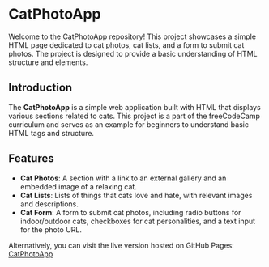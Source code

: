 # CatPhotoApp

Welcome to the CatPhotoApp repository! This project showcases a simple HTML page dedicated to cat photos, cat lists, and a form to submit cat photos. The project is designed to provide a basic understanding of HTML structure and elements.

## Introduction

The **CatPhotoApp** is a simple web application built with HTML that displays various sections related to cats. This project is a part of the freeCodeCamp curriculum and serves as an example for beginners to understand basic HTML tags and structure.

## Features

- **Cat Photos**: A section with a link to an external gallery and an embedded image of a relaxing cat.
- **Cat Lists**: Lists of things that cats love and hate, with relevant images and descriptions.
- **Cat Form**: A form to submit cat photos, including radio buttons for indoor/outdoor cats, checkboxes for cat personalities, and a text input for the photo URL.


Alternatively, you can visit the live version hosted on GitHub Pages:
[CatPhotoApp](https://abhishek-shaju.github.io/CAT-PHOTO/)
